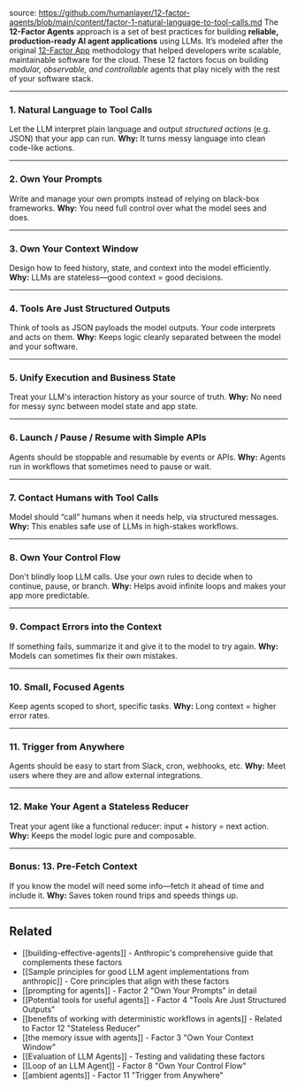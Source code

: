 source: https://github.com/humanlayer/12-factor-agents/blob/main/content/factor-1-natural-language-to-tool-calls.md
The **12-Factor Agents** approach is a set of best practices for building **reliable, production-ready AI agent applications** using LLMs. It’s modeled after the original [12-Factor App](https://12factor.net/) methodology that helped developers write scalable, maintainable software for the cloud. These 12 factors focus on building *modular, observable, and controllable* agents that play nicely with the rest of your software stack.



---

### **1. Natural Language to Tool Calls**

Let the LLM interpret plain language and output *structured actions* (e.g. JSON) that your app can run.
**Why:** It turns messy language into clean code-like actions.

---

### **2. Own Your Prompts**

Write and manage your own prompts instead of relying on black-box frameworks.
**Why:** You need full control over what the model sees and does.

---

### **3. Own Your Context Window**

Design how to feed history, state, and context into the model efficiently.
**Why:** LLMs are stateless—good context = good decisions.

---

### **4. Tools Are Just Structured Outputs**

Think of tools as JSON payloads the model outputs. Your code interprets and acts on them.
**Why:** Keeps logic cleanly separated between the model and your software.

---

### **5. Unify Execution and Business State**

Treat your LLM's interaction history as your source of truth.
**Why:** No need for messy sync between model state and app state.

---

### **6. Launch / Pause / Resume with Simple APIs**

Agents should be stoppable and resumable by events or APIs.
**Why:** Agents run in workflows that sometimes need to pause or wait.

---

### **7. Contact Humans with Tool Calls**

Model should “call” humans when it needs help, via structured messages.
**Why:** This enables safe use of LLMs in high-stakes workflows.

---

### **8. Own Your Control Flow**

Don't blindly loop LLM calls. Use your own rules to decide when to continue, pause, or branch.
**Why:** Helps avoid infinite loops and makes your app more predictable.

---

### **9. Compact Errors into the Context**

If something fails, summarize it and give it to the model to try again.
**Why:** Models can sometimes fix their own mistakes.

---

### **10. Small, Focused Agents**

Keep agents scoped to short, specific tasks.
**Why:** Long context = higher error rates.

---

### **11. Trigger from Anywhere**

Agents should be easy to start from Slack, cron, webhooks, etc.
**Why:** Meet users where they are and allow external integrations.

---

### **12. Make Your Agent a Stateless Reducer**

Treat your agent like a functional reducer: input + history = next action.
**Why:** Keeps the model logic pure and composable.

---

### **Bonus: 13. Pre-Fetch Context**

If you know the model will need some info—fetch it ahead of time and include it.
**Why:** Saves token round trips and speeds things up.

---

## Related

- [[building-effective-agents]] - Anthropic's comprehensive guide that complements these factors
- [[Sample principles for good LLM agent implementations from anthropic]] - Core principles that align with these factors
- [[prompting for agents]] - Factor 2 "Own Your Prompts" in detail
- [[Potential tools for useful agents]] - Factor 4 "Tools Are Just Structured Outputs"
- [[benefits of working with deterministic workflows in agents]] - Related to Factor 12 "Stateless Reducer"
- [[the memory issue with agents]] - Factor 3 "Own Your Context Window"
- [[Evaluation of LLM Agents]] - Testing and validating these factors
- [[Loop of an LLM Agent]] - Factor 8 "Own Your Control Flow"
- [[ambient agents]] - Factor 11 "Trigger from Anywhere"